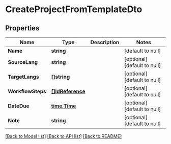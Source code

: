 # CreateProjectFromTemplateDto

## Properties
Name | Type | Description | Notes
------------ | ------------- | ------------- | -------------
**Name** | **string** |  | [default to null]
**SourceLang** | **string** |  | [optional] [default to null]
**TargetLangs** | **[]string** |  | [optional] [default to null]
**WorkflowSteps** | [**[]IdReference**](IdReference.md) |  | [optional] [default to null]
**DateDue** | [**time.Time**](time.Time.md) |  | [optional] [default to null]
**Note** | **string** |  | [optional] [default to null]

[[Back to Model list]](../README.md#documentation-for-models) [[Back to API list]](../README.md#documentation-for-api-endpoints) [[Back to README]](../README.md)


